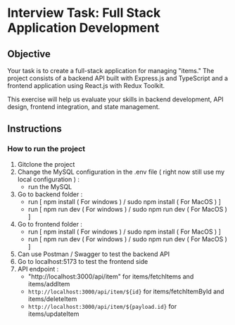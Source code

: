 # Interview Task: Full Stack Application Development
## Objective
Your task is to create a full-stack application for managing "items." The project consists of a backend API built with Express.js and TypeScript and a frontend application using React.js with Redux Toolkit.

This exercise will help us evaluate your skills in backend development, API design, frontend integration, and state management.

## Instructions
### How to run the project
1. Gitclone the project
2. Change the MySQL configuration in the .env file ( right now still use my local configuration ) :
   - run the MySQL
3. Go to backend folder :
   - run [ npm install ( For windows ) / sudo npm install ( For MacOS ) ]
   - run [ npm run dev ( For windows ) / sudo npm run dev ( For MacOS ) ]
4. Go to frontend folder :
   - run [ npm install ( For windows ) / sudo npm install ( For MacOS ) ]
   - run [ npm run dev ( For windows ) / sudo npm run dev ( For MacOS ) ]
5. Can use Postman / Swagger to test the backend API
6. Go to localhost:5173 to test the frontend side
7. API endpoint :
   - "http://localhost:3000/api/item" for items/fetchItems and items/addItem
   - `http://localhost:3000/api/item/${id}` for items/fetchItemById and items/deleteItem
   - `http://localhost:3000/api/item/${payload.id}` for items/updateItem

